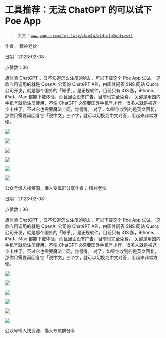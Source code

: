 # 工具推荐：无法 ChatGPT 的可以试下 Poe App

> 原文：[`www.yuque.com/for_lazy/xkrm14/atdiu1q2outczwil`](https://www.yuque.com/for_lazy/xkrm14/atdiu1q2outczwil)

作者： 精神老伙

日期：2023-02-08

点赞数：36

想体验 ChatGPT ，又不知道怎么注册的朋友，可以下载这个 Poe App 试试。 这款应用调用的就是 OpenAI 公司的 ChatGPT API，由国外问答 SNS 网站 Quora 公司开发，就是那个国外的「知乎」。是正规软件，目前只有 iOS 版，iPhone、iPad、Mac 都能下载体验，而且里面没有广告，目前也完全免费。 关键是用国内手机号就能注册使用，不像 ChatGPT 必须要国外手机号才行，很多人就是被这一步卡住了。不过它也需要魔法上网，你懂得。 对了，如果你收到的是英文回复，那你只需要再回复它「说中文」三个字，就可以切换为中文对答，用起来非常方便。

![](img/41ae6edf078ecadfb957c604b0229986.png)  

![](img/015f8b062d035ee3ef2a96e45f20f235.png)  

![](img/48ea5fbe38f0551773e8da3e0b7938ea.png)  

![](img/48ea5fbe38f0551773e8da3e0b7938ea.png)  

![](img/b0fb9ec6b6e6b02b043c68c02ba91f72.png)  

![](img/ae235f95eba1a94479dc56746ebf2704.png)  

公众号懒人找资源，懒人专属群分享作者： 精神老伙

日期：2023-02-08

点赞数：36

想体验 ChatGPT ，又不知道怎么注册的朋友，可以下载这个 Poe App 试试。 这款应用调用的就是 OpenAI 公司的 ChatGPT API，由国外问答 SNS 网站 Quora 公司开发，就是那个国外的「知乎」。是正规软件，目前只有 iOS 版，iPhone、iPad、Mac 都能下载体验，而且里面没有广告，目前也完全免费。 关键是用国内手机号就能注册使用，不像 ChatGPT 必须要国外手机号才行，很多人就是被这一步卡住了。不过它也需要魔法上网，你懂得。 对了，如果你收到的是英文回复，那你只需要再回复它「说中文」三个字，就可以切换为中文对答，用起来非常方便。

![](img/41ae6edf078ecadfb957c604b0229986.png)  

![](img/015f8b062d035ee3ef2a96e45f20f235.png)  

![](img/48ea5fbe38f0551773e8da3e0b7938ea.png)  

![](img/48ea5fbe38f0551773e8da3e0b7938ea.png)  

![](img/b0fb9ec6b6e6b02b043c68c02ba91f72.png)  

![](img/ae235f95eba1a94479dc56746ebf2704.png)  

公众号懒人找资源，懒人专属群分享

